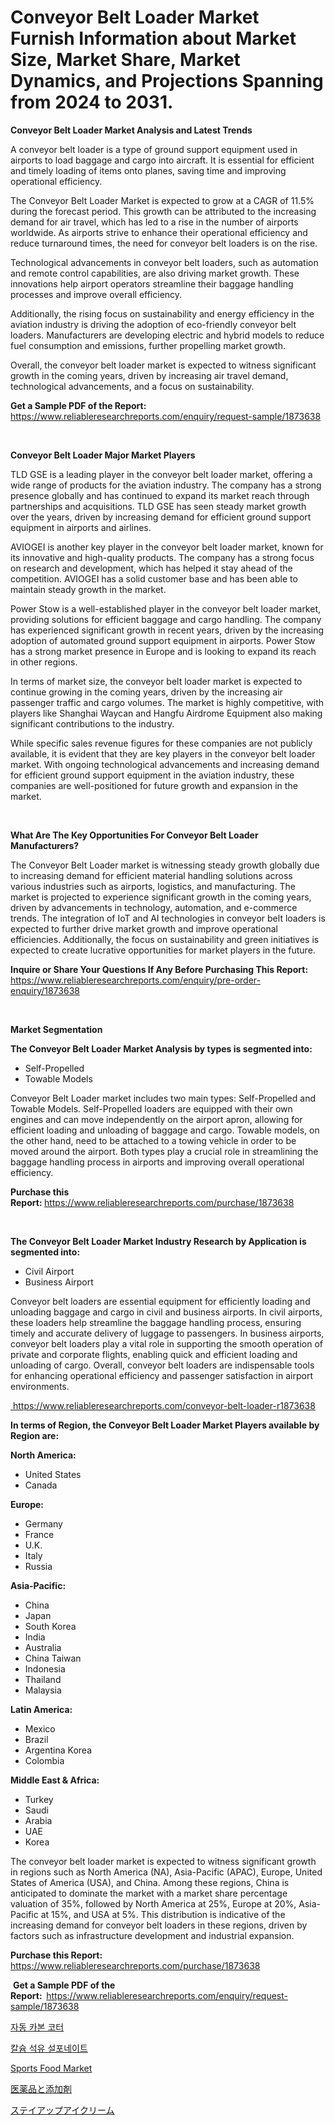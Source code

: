 <p><h1>Conveyor Belt Loader Market Furnish Information about Market Size, Market Share, Market Dynamics, and Projections Spanning from 2024 to 2031.</h1></p><p><strong>Conveyor Belt Loader Market Analysis and Latest Trends</strong></p>
<p><p>A conveyor belt loader is a type of ground support equipment used in airports to load baggage and cargo into aircraft. It is essential for efficient and timely loading of items onto planes, saving time and improving operational efficiency.</p><p>The Conveyor Belt Loader Market is expected to grow at a CAGR of 11.5% during the forecast period. This growth can be attributed to the increasing demand for air travel, which has led to a rise in the number of airports worldwide. As airports strive to enhance their operational efficiency and reduce turnaround times, the need for conveyor belt loaders is on the rise.</p><p>Technological advancements in conveyor belt loaders, such as automation and remote control capabilities, are also driving market growth. These innovations help airport operators streamline their baggage handling processes and improve overall efficiency.</p><p>Additionally, the rising focus on sustainability and energy efficiency in the aviation industry is driving the adoption of eco-friendly conveyor belt loaders. Manufacturers are developing electric and hybrid models to reduce fuel consumption and emissions, further propelling market growth.</p><p>Overall, the conveyor belt loader market is expected to witness significant growth in the coming years, driven by increasing air travel demand, technological advancements, and a focus on sustainability.</p></p>
<p><strong>Get a Sample PDF of the Report:&nbsp;</strong> <a href="https://www.reliableresearchreports.com/enquiry/request-sample/1873638">https://www.reliableresearchreports.com/enquiry/request-sample/1873638</a></p>
<p>&nbsp;</p>
<p><strong>Conveyor Belt Loader Major Market Players</strong></p>
<p><p>TLD GSE is a leading player in the conveyor belt loader market, offering a wide range of products for the aviation industry. The company has a strong presence globally and has continued to expand its market reach through partnerships and acquisitions. TLD GSE has seen steady market growth over the years, driven by increasing demand for efficient ground support equipment in airports and airlines.</p><p>AVIOGEI is another key player in the conveyor belt loader market, known for its innovative and high-quality products. The company has a strong focus on research and development, which has helped it stay ahead of the competition. AVIOGEI has a solid customer base and has been able to maintain steady growth in the market.</p><p>Power Stow is a well-established player in the conveyor belt loader market, providing solutions for efficient baggage and cargo handling. The company has experienced significant growth in recent years, driven by the increasing adoption of automated ground support equipment in airports. Power Stow has a strong market presence in Europe and is looking to expand its reach in other regions.</p><p>In terms of market size, the conveyor belt loader market is expected to continue growing in the coming years, driven by the increasing air passenger traffic and cargo volumes. The market is highly competitive, with players like Shanghai Waycan and Hangfu Airdrome Equipment also making significant contributions to the industry.</p><p>While specific sales revenue figures for these companies are not publicly available, it is evident that they are key players in the conveyor belt loader market. With ongoing technological advancements and increasing demand for efficient ground support equipment in the aviation industry, these companies are well-positioned for future growth and expansion in the market.</p></p>
<p>&nbsp;</p>
<p><strong>What Are The Key Opportunities For Conveyor Belt Loader Manufacturers?</strong></p>
<p><p>The Conveyor Belt Loader market is witnessing steady growth globally due to increasing demand for efficient material handling solutions across various industries such as airports, logistics, and manufacturing. The market is projected to experience significant growth in the coming years, driven by advancements in technology, automation, and e-commerce trends. The integration of IoT and AI technologies in conveyor belt loaders is expected to further drive market growth and improve operational efficiencies. Additionally, the focus on sustainability and green initiatives is expected to create lucrative opportunities for market players in the future.</p></p>
<p><strong>Inquire or Share Your Questions If Any Before Purchasing This Report:</strong> <a href="https://www.reliableresearchreports.com/enquiry/pre-order-enquiry/1873638">https://www.reliableresearchreports.com/enquiry/pre-order-enquiry/1873638</a></p>
<p>&nbsp;</p>
<p><strong>Market Segmentation</strong></p>
<p><strong>The Conveyor Belt Loader Market Analysis by types is segmented into:</strong></p>
<p><ul><li>Self-Propelled</li><li>Towable Models</li></ul></p>
<p><p>Conveyor Belt Loader market includes two main types: Self-Propelled and Towable Models. Self-Propelled loaders are equipped with their own engines and can move independently on the airport apron, allowing for efficient loading and unloading of baggage and cargo. Towable models, on the other hand, need to be attached to a towing vehicle in order to be moved around the airport. Both types play a crucial role in streamlining the baggage handling process in airports and improving overall operational efficiency.</p></p>
<p><strong>Purchase this Report:&nbsp;</strong><a href="https://www.reliableresearchreports.com/purchase/1873638">https://www.reliableresearchreports.com/purchase/1873638</a></p>
<p>&nbsp;</p>
<p><strong>The Conveyor Belt Loader Market Industry Research by Application is segmented into:</strong></p>
<p><ul><li>Civil Airport</li><li>Business Airport</li></ul></p>
<p><p>Conveyor belt loaders are essential equipment for efficiently loading and unloading baggage and cargo in civil and business airports. In civil airports, these loaders help streamline the baggage handling process, ensuring timely and accurate delivery of luggage to passengers. In business airports, conveyor belt loaders play a vital role in supporting the smooth operation of private and corporate flights, enabling quick and efficient loading and unloading of cargo. Overall, conveyor belt loaders are indispensable tools for enhancing operational efficiency and passenger satisfaction in airport environments.</p></p>
<p><a href="https://www.reliableresearchreports.com/conveyor-belt-loader-r1873638">&nbsp;https://www.reliableresearchreports.com/conveyor-belt-loader-r1873638</a></p>
<p><strong>In terms of Region, the Conveyor Belt Loader Market Players available by Region are:</strong></p>
<p>
    <p> <strong> North America: </strong>
        <ul>
            <li>United States</li>
            <li>Canada</li>
        </ul>
        </p> 
    <p> <strong> Europe: </strong>
        <ul>
            <li>Germany</li>
            <li>France</li>
            <li>U.K.</li>
            <li>Italy</li>
            <li>Russia</li>
        </ul>
        </p> 
    <p> <strong> Asia-Pacific: </strong>
        <ul>
            <li>China</li>
            <li>Japan</li>
            <li>South Korea</li>
            <li>India</li>
            <li>Australia</li>
            <li>China Taiwan</li>
            <li>Indonesia</li>
            <li>Thailand</li>
            <li>Malaysia</li>
        </ul>
        </p> 
    <p> <strong> Latin America: </strong>
        <ul>
            <li>Mexico</li>
            <li>Brazil</li>
            <li>Argentina Korea</li>
            <li>Colombia</li>
        </ul>
        </p> 
    <p> <strong> Middle East & Africa: </strong>
        <ul>
            <li>Turkey</li>
            <li>Saudi</li>
            <li>Arabia</li>
            <li>UAE</li>
            <li>Korea</li>
        </ul>
    </p>
    </p>
<p><p>The conveyor belt loader market is expected to witness significant growth in regions such as North America (NA), Asia-Pacific (APAC), Europe, United States of America (USA), and China. Among these regions, China is anticipated to dominate the market with a market share percentage valuation of 35%, followed by North America at 25%, Europe at 20%, Asia-Pacific at 15%, and USA at 5%. This distribution is indicative of the increasing demand for conveyor belt loaders in these regions, driven by factors such as infrastructure development and industrial expansion.</p></p>
<p><strong>Purchase this Report: </strong><a href="https://www.reliableresearchreports.com/purchase/1873638">https://www.reliableresearchreports.com/purchase/1873638</a></p>
<p>&nbsp;<strong>Get a Sample PDF of the Report:&nbsp;&nbsp;</strong><a href="https://www.reliableresearchreports.com/enquiry/request-sample/1873638">https://www.reliableresearchreports.com/enquiry/request-sample/1873638</a></p>
<p><strong></strong></p>
<p><p><a href="https://github.com/vdhdwjyp90142/Market-Research-Report-List-2/blob/main/8860737163485.md">자동 카본 코터</a></p><p><a href="https://medium.com/@stanleylyittle554467/%EA%B8%80%EB%A1%9C%EB%B2%8C-%EC%B9%BC%EC%8A%98-%EC%84%9D%EC%9C%A0-%EC%88%A0%ED%8F%AC%EB%84%A4%EC%9D%B4%ED%8A%B8-%EC%8B%9C%EC%9E%A5-%ED%98%84%ED%99%A9-2024-2031-%EB%B0%8F-%EC%A7%80%EC%97%AD-%EC%A0%9C%ED%92%88-%EB%B0%8F-%EC%B5%9C%EC%A2%85-%EC%82%AC%EC%9A%A9%EC%97%90-%EB%8C%80%ED%95%9C-%EC%98%88%EC%B8%A1-417b34b4737a">칼슘 석유 설포네이트</a></p><p><a href="https://github.com/suitykhatun12/Market-Research-Report-List-1/blob/main/sports-food-market.md">Sports Food Market</a></p><p><a href="https://medium.com/@dianlms3hanan/%E8%A3%BD%E8%96%AC%E5%93%81%E3%81%8A%E3%82%88%E3%81%B3%E8%A3%BD%E5%89%A4%E5%B8%82%E5%A0%B4-2024%E5%B9%B4%E3%81%8B%E3%82%892031%E5%B9%B4%E3%81%BE%E3%81%A7%E3%81%AE%E6%9C%9F%E9%96%93%E3%81%AE%E6%A5%AD%E7%95%8C%E5%8B%95%E5%90%91%E3%81%A8%E4%BA%88%E6%B8%AC-bd46367c8488">医薬品と添加剤</a></p><p><a href="https://github.com/zjkmgcs938405/Market-Research-Report-List-2/blob/main/6342423153034.md">ステイアップアイクリーム</a></p></p>